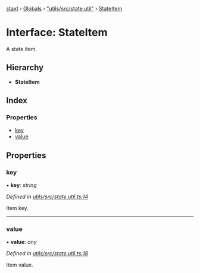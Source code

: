 [staxt](../README.md) › [Globals](../globals.md) › ["utils/src/state.util"](../modules/_utils_src_state_util_.md) › [StateItem](_utils_src_state_util_.stateitem.md)

# Interface: StateItem

A state item.

## Hierarchy

* **StateItem**

## Index

### Properties

* [key](_utils_src_state_util_.stateitem.md#key)
* [value](_utils_src_state_util_.stateitem.md#value)

## Properties

###  key

• **key**: *string*

*Defined in [utils/src/state.util.ts:14](https://github.com/ols87/staxt/blob/f2f2022/src/utils/src/state.util.ts#L14)*

Item key.

___

###  value

• **value**: *any*

*Defined in [utils/src/state.util.ts:18](https://github.com/ols87/staxt/blob/f2f2022/src/utils/src/state.util.ts#L18)*

Item value.
